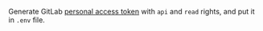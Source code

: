 Generate GitLab [personal access token](https://gitlab.com/profile/personal_access_tokens) with `api` and `read` rights, and put it in `.env` file.
